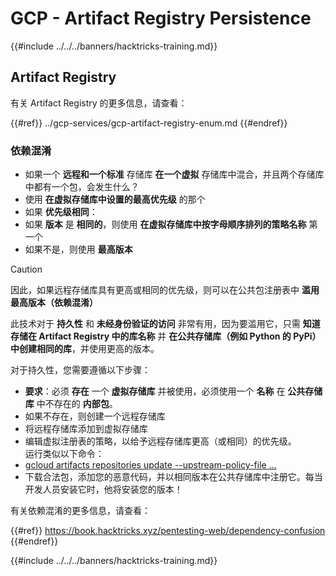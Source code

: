 # GCP - Artifact Registry Persistence

{{#include ../../../banners/hacktricks-training.md}}

## Artifact Registry

有关 Artifact Registry 的更多信息，请查看：

{{#ref}}
../gcp-services/gcp-artifact-registry-enum.md
{{#endref}}

### 依赖混淆

- 如果一个 **远程和一个标准** 存储库 **在一个虚拟** 存储库中混合，并且两个存储库中都有一个包，会发生什么？
- 使用 **在虚拟存储库中设置的最高优先级** 的那个
- 如果 **优先级相同**：
- 如果 **版本** 是 **相同的**，则使用 **在虚拟存储库中按字母顺序排列的策略名称** 第一个
- 如果不是，则使用 **最高版本**

> [!CAUTION]
> 因此，如果远程存储库具有更高或相同的优先级，则可以在公共包注册表中 **滥用最高版本（依赖混淆）**

此技术对于 **持久性** 和 **未经身份验证的访问** 非常有用，因为要滥用它，只需 **知道存储在 Artifact Registry 中的库名称** 并 **在公共存储库（例如 Python 的 PyPi）中创建相同的库**，并使用更高的版本。

对于持久性，您需要遵循以下步骤：

- **要求**：必须 **存在** 一个 **虚拟存储库** 并被使用，必须使用一个 **名称** 在 **公共存储库** 中不存在的 **内部包**。
- 如果不存在，则创建一个远程存储库
- 将远程存储库添加到虚拟存储库
- 编辑虚拟注册表的策略，以给予远程存储库更高（或相同）的优先级。\
运行类似以下命令：
- [gcloud artifacts repositories update --upstream-policy-file ...](https://cloud.google.com/sdk/gcloud/reference/artifacts/repositories/update#--upstream-policy-file)
- 下载合法包，添加您的恶意代码，并以相同版本在公共存储库中注册它。每当开发人员安装它时，他将安装您的版本！

有关依赖混淆的更多信息，请查看：

{{#ref}}
https://book.hacktricks.xyz/pentesting-web/dependency-confusion
{{#endref}}

{{#include ../../../banners/hacktricks-training.md}}
